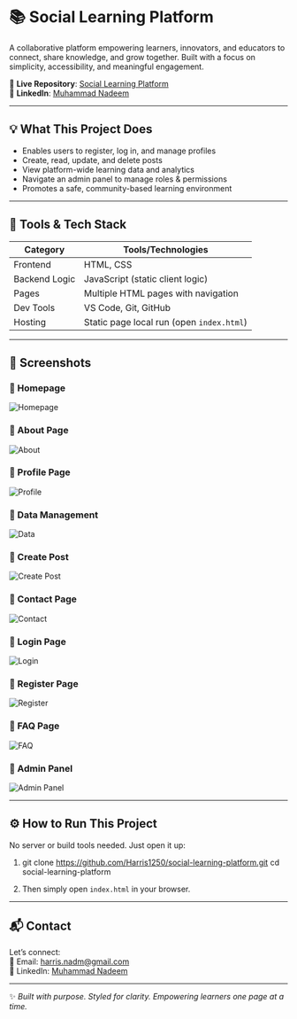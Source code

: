 # 📚 Social Learning Platform

A collaborative platform empowering learners, innovators, and educators to connect, share knowledge, and grow together. Built with a focus on simplicity, accessibility, and meaningful engagement.

🔗 **Live Repository**: [Social Learning Platform](https://github.com/Harris1250/social-learning-platform)  
🔗 **LinkedIn**: [Muhammad Nadeem](https://www.linkedin.com/in/muhammad-nadeem-977683251/)

---

## 💡 What This Project Does

- Enables users to register, log in, and manage profiles
- Create, read, update, and delete posts
- View platform-wide learning data and analytics
- Navigate an admin panel to manage roles & permissions
- Promotes a safe, community-based learning environment

---

## 🧠 Tools & Tech Stack

| Category       | Tools/Technologies         |
|----------------|-----------------------------|
| Frontend       | HTML, CSS                  |
| Backend Logic  | JavaScript (static client logic) |
| Pages          | Multiple HTML pages with navigation |
| Dev Tools      | VS Code, Git, GitHub        |
| Hosting        | Static page local run (open `index.html`) |

---

## 📸 Screenshots

### 🔹 Homepage  
![Homepage](screenshots/homepage.png)

### 🔹 About Page  
![About](https://github.com/Harris1250/social-learning-platform/blob/main/screenshots/about.png?raw=true)

### 🔹 Profile Page  
![Profile](screenshots/profile.png)

### 🔹 Data Management  
![Data](screenshots/data.png)

### 🔹 Create Post  
![Create Post](screenshots/create-post.png)

### 🔹 Contact Page  
![Contact](screenshots/contact.png)

### 🔹 Login Page  
![Login](screenshots/login.png)

### 🔹 Register Page  
![Register](screenshots/register.png)

### 🔹 FAQ Page  
![FAQ](screenshots/faq.png)

### 🔹 Admin Panel  
![Admin Panel](screenshots/admin-panel.png)

---

## ⚙️ How to Run This Project

No server or build tools needed. Just open it up:

1. git clone https://github.com/Harris1250/social-learning-platform.git
cd social-learning-platform


2. Then simply open `index.html` in your browser.

---

## 📬 Contact

Let’s connect:  
📧 Email: harris.nadm@gmail.com  
🔗 LinkedIn: [Muhammad Nadeem](https://www.linkedin.com/in/muhammad-nadeem-977683251/)

---

✨ _Built with purpose. Styled for clarity. Empowering learners one page at a time._
